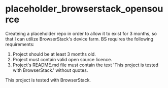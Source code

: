 # placeholder_browserstack_opensource

Createing a placeholder repo in order to allow it to exist for 3 months, so that I can utilize BrowserStack's device farm. BS requires the following requirements:
1) Project should be at least 3 months old.
2) Project must contain valid open source licence.
3) Project's README.md file must contain the text 'This project is tested with BrowserStack.' without quotes.

This project is tested with BrowserStack.
